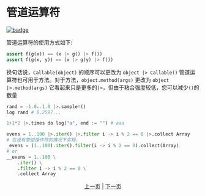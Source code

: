 # 管道运算符

[![badge](https://img.shields.io/endpoint.svg?url=https%3A%2F%2Fgezf7g7pd5.execute-api.ap-northeast-1.amazonaws.com%2Fdefault%2Fsource_up_to_date%3Fowner%3Derg-lang%26repos%3Derg%26ref%3Dmain%26path%3Ddoc/EN/syntax/31_pipeline.md%26commit_hash%3D06f8edc9e2c0cee34f6396fd7c64ec834ffb5352)](https://gezf7g7pd5.execute-api.ap-northeast-1.amazonaws.com/default/source_up_to_date?owner=erg-lang&repos=erg&ref=main&path=doc/EN/syntax/31_pipeline.md&commit_hash=06f8edc9e2c0cee34f6396fd7c64ec834ffb5352)

管道运算符的使用方式如下:

```python
assert f(g(x)) == (x |> g() |> f())
assert f(g(x, y)) == (x |> g(y) |> f())
```

换句话说，`Callable(object)` 的顺序可以更改为 `object |> Callable()`
管道运算符也可用于方法。对于方法，`object.method(args)` 更改为 `object |>.method(args)`
它看起来只是更多的`|>`，但由于粘合强度较低，您可以减少`()`的数量

```python
rand = -1.0..1.0 |>.sample!()
log rand # 0.2597...

1+1*2 |>.times do log("a", end := "") # aaa

evens = 1..100 |>.iter() |>.filter i -> i % 2 == 0 |>.collect Array
# 在没有管道操作符的情况下实现，
_evens = (1..100).iter().filter(i -> i % 2 == 0).collect(Array)
# or
__evens = 1..100 \
    .iter() \
    .filter i -> i % 2 == 0 \
    .collect Array
```

<p align='center'>
    <a href='./30_error_handling.md'>上一页</a> | <a href='./32_integration_with_Python.md'>下一页</a>
</p>
